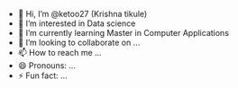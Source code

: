 - 👋 Hi, I’m @ketoo27 (Krishna tikule)
- 👀 I’m interested in Data science 
- 🌱 I’m currently learning Master in Computer Applications 
- 💞️ I’m looking to collaborate on ...
- 📫 How to reach me ...
- 😄 Pronouns: ...
- ⚡ Fun fact: ...

<!---
ketoo27/ketoo27 is a ✨ special ✨ repository because its `README.md` (this file) appears on your GitHub profile.
You can click the Preview link to take a look at your changes.
--->
